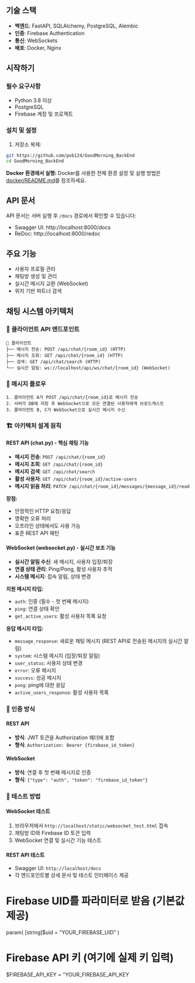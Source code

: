 ## 기술 스택
- **백엔드**: FastAPI, SQLAlchemy, PostgreSQL, Alembic
- **인증**: Firebase Authentication
- **통신**: WebSockets
- **배포**: Docker, Nginx

## 시작하기

### 필수 요구사항
- Python 3.8 이상
- PostgreSQL
- Firebase 계정 및 프로젝트

### 설치 및 설정

1. 저장소 복제:
```bash
git https://github.com/pob124/GoodMorning_BackEnd
cd GoodMorning_BackEnd
```

**Docker 환경에서 실행:**
Docker를 사용한 전체 환경 설정 및 실행 방법은 [docker/README.md](docker/README.md)를 참조하세요.

## API 문서
API 문서는 서버 실행 후 `/docs` 경로에서 확인할 수 있습니다:
- Swagger UI: http://localhost:8000/docs
- ReDoc: http://localhost:8000/redoc

## 주요 기능
- 사용자 프로필 관리
- 채팅방 생성 및 관리
- 실시간 메시지 교환 (WebSocket)
- 위치 기반 파트너 검색

## 채팅 시스템 아키텍처

### 📱 클라이언트 API 엔드포인트
```
📱 클라이언트
├── 메시지 전송: POST /api/chat/{room_id} (HTTP)
├── 메시지 조회: GET /api/chat/{room_id} (HTTP)  
├── 검색: GET /api/chat/search (HTTP)
└── 실시간 알림: ws://localhost/api/ws/chat/{room_id} (WebSocket)
```

### 🔄 메시지 플로우
```
1. 클라이언트 A가 POST /api/chat/{room_id}로 메시지 전송
2. 서버가 DB에 저장 후 WebSocket으로 모든 연결된 사용자에게 브로드캐스트
3. 클라이언트 B, C가 WebSocket으로 실시간 메시지 수신
```

### 🏗️ 아키텍처 설계 원칙

#### REST API (chat.py) - 핵심 채팅 기능
- **메시지 전송**: `POST /api/chat/{room_id}`
- **메시지 조회**: `GET /api/chat/{room_id}`
- **메시지 검색**: `GET /api/chat/search`
- **활성 사용자**: `GET /api/chat/{room_id}/active-users`
- **메시지 읽음 처리**: `PATCH /api/chat/{room_id}/messages/{message_id}/read`

**장점:**
- 안정적인 HTTP 요청/응답
- 명확한 오류 처리
- 오프라인 상태에서도 사용 가능
- 표준 REST API 패턴

#### WebSocket (websocket.py) - 실시간 보조 기능
- **실시간 알림 수신**: 새 메시지, 사용자 입장/퇴장
- **연결 상태 관리**: Ping/Pong, 활성 사용자 추적
- **시스템 메시지**: 접속 알림, 상태 변경

**지원 메시지 타입:**
- `auth`: 인증 (필수 - 첫 번째 메시지)
- `ping`: 연결 상태 확인
- `get_active_users`: 활성 사용자 목록 요청

**응답 메시지 타입:**
- `message_response`: 새로운 채팅 메시지 (REST API로 전송된 메시지의 실시간 알림)
- `system`: 시스템 메시지 (입장/퇴장 알림)
- `user_status`: 사용자 상태 변경
- `error`: 오류 메시지
- `success`: 성공 메시지
- `pong`: ping에 대한 응답
- `active_users_response`: 활성 사용자 목록

### 🔐 인증 방식

#### REST API
- **방식**: JWT 토큰을 Authorization 헤더에 포함
- **형식**: `Authorization: Bearer {firebase_id_token}`

#### WebSocket
- **방식**: 연결 후 첫 번째 메시지로 인증
- **형식**: `{"type": "auth", "token": "firebase_id_token"}`

### 🧪 테스트 방법

#### WebSocket 테스트
1. 브라우저에서 `http://localhost/static/websocket_test.html` 접속
2. 채팅방 ID와 Firebase ID 토큰 입력
3. WebSocket 연결 및 실시간 기능 테스트

#### REST API 테스트
- Swagger UI: `http://localhost/docs`
- 각 엔드포인트별 상세 문서 및 테스트 인터페이스 제공

# Firebase UID를 파라미터로 받음 (기본값 제공)
param(
    [string]$uid = "YOUR_FIREBASE_UID"
)

# Firebase API 키 (여기에 실제 키 입력)
$FIREBASE_API_KEY = "YOUR_FIREBASE_API_KEY
